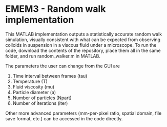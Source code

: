 # EMEM3 - Random walk implementation

This MATLAB implementation outputs a statistically accurate random walk simulation, visually consistent with what can be expected from observing colloids in suspension in a viscous fluid under a microscope. To run the code, download the contents of the repository, place them all in the same folder, and run random_walker.m in MATLAB.

The parameters the user can change from the GUI are 

1. Time interval between frames (tau)
2. Temperature (T)
3. Fluid viscosity (mu) 
4. Particle diameter (a)
5. Number of particles (Npart)
6. Number of iterations (iter)

Other more advanced parameters (mm-per-pixel ratio, spatial domain, file save format, etc.) can be accessed in the code directly.
